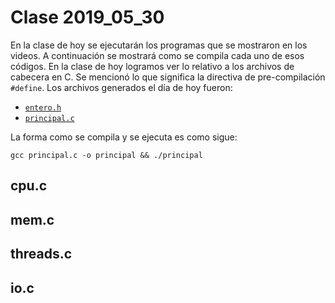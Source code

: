 # Clase 2019_05_30

En la clase de hoy se ejecutarán los programas que se mostraron en los videos. A continuación se mostrará como se compila cada uno de esos códigos.
En la clase de hoy logramos ver lo relativo a los archivos de cabecera en C. Se mencionó lo que significa la directiva de pre-compilación `#define`.
Los archivos generados el día de hoy fueron: 

* [`entero.h`](entero.h) 
* [`principal.c`](principal.c)

La forma como se compila y se ejecuta es como sigue:

```
gcc principal.c -o principal && ./principal

```

## cpu.c

## mem.c

## threads.c

## io.c


